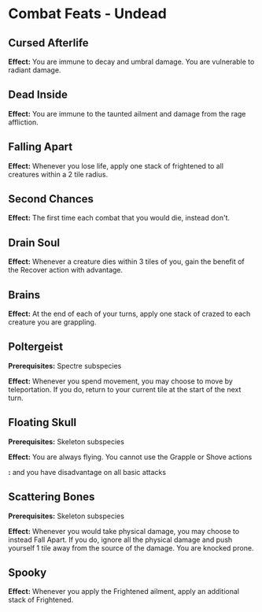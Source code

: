 # Combat Feats - Undead

## Cursed Afterlife

**Effect:** You are immune to decay and umbral damage. You are vulnerable to radiant damage.

## Dead Inside

**Effect:** You are immune to the taunted ailment and damage from the rage affliction.

## Falling Apart

**Effect:** Whenever you lose life, apply one stack of frightened to all creatures within a 2 tile radius.

## Second Chances

**Effect:** The first time each combat that you would die, instead don't.

## Drain Soul

**Effect:** Whenever a creature dies within 3 tiles of you, gain the benefit of the Recover action with advantage.

## Brains

**Effect:** At the end of each of your turns, apply one stack of crazed to each creature you are grappling.

## Poltergeist

**Prerequisites:** Spectre subspecies

**Effect:** Whenever you spend movement, you may choose to move by teleportation. If you do, return to your current tile at the start of the next turn.

## Floating Skull

**Prerequisites:** Skeleton subspecies

**Effect:** You are always flying. You cannot use the Grapple or Shove actions

**:**  and you have disadvantage on all basic attacks

## Scattering Bones

**Prerequisites:** Skeleton subspecies

**Effect:** Whenever you would take physical damage, you may choose to instead Fall Apart. If you do, ignore all the physical damage and push yourself 1 tile away from the source of the damage. You are knocked prone.

## Spooky

**Effect:** Whenever you apply the Frightened ailment, apply an additional stack of Frightened.
